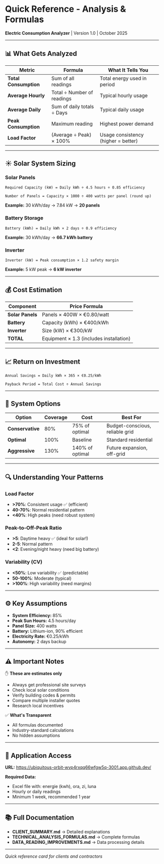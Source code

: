 # Quick Reference - Analysis & Formulas

**Electric Consumption Analyzer** | Version 1.0 | October 2025

---

## 📊 What Gets Analyzed

| Metric | Formula | What It Tells You |
|--------|---------|-------------------|
| **Total Consumption** | Sum of all readings | Total energy used in period |
| **Average Hourly** | Total ÷ Number of readings | Typical hourly usage |
| **Average Daily** | Sum of daily totals ÷ Days | Typical daily usage |
| **Peak Consumption** | Maximum reading | Highest power demand |
| **Load Factor** | (Average ÷ Peak) × 100% | Usage consistency (higher = better) |

---

## ☀️ Solar System Sizing

### Solar Panels

```
Required Capacity (kW) = Daily kWh ÷ 4.5 hours ÷ 0.85 efficiency

Number of Panels = Capacity × 1000 ÷ 400 watts per panel (round up)
```

**Example:** 30 kWh/day → 7.84 kW → **20 panels**

### Battery Storage

```
Battery (kWh) = Daily kWh × 2 days ÷ 0.9 efficiency
```

**Example:** 30 kWh/day → **66.7 kWh battery**

### Inverter

```
Inverter (kW) = Peak consumption × 1.2 safety margin
```

**Example:** 5 kW peak → **6 kW inverter**

---

## 💰 Cost Estimation

| Component | Price Formula |
|-----------|---------------|
| **Solar Panels** | Panels × 400W × €0.80/watt |
| **Battery** | Capacity (kWh) × €400/kWh |
| **Inverter** | Size (kW) × €300/kW |
| **TOTAL** | Equipment × 1.3 (includes installation) |

---

## 📈 Return on Investment

```
Annual Savings = Daily kWh × 365 × €0.25/kWh

Payback Period = Total Cost ÷ Annual Savings
```

---

## 🎯 System Options

| Option | Coverage | Cost | Best For |
|--------|----------|------|----------|
| **Conservative** | 80% | 75% of optimal | Budget-conscious, reliable grid |
| **Optimal** | 100% | Baseline | Standard residential |
| **Aggressive** | 130% | 140% of optimal | Future expansion, off-grid |

---

## 🔍 Understanding Your Patterns

### Load Factor
- **>70%**: Consistent usage ✅ (efficient)
- **40-70%**: Normal residential pattern
- **<40%**: High peaks (need robust system)

### Peak-to-Off-Peak Ratio
- **>5**: Daytime heavy ✅ (ideal for solar!)
- **2-5**: Normal pattern
- **<2**: Evening/night heavy (need big battery)

### Variability (CV)
- **<50%**: Low variability ✅ (predictable)
- **50-100%**: Moderate (typical)
- **>100%**: High variability (need margins)

---

## ⚙️ Key Assumptions

- **System Efficiency:** 85%
- **Peak Sun Hours:** 4.5 hours/day
- **Panel Size:** 400 watts
- **Battery:** Lithium-ion, 90% efficient
- **Electricity Rate:** €0.25/kWh
- **Autonomy:** 2 days backup

---

## ⚠️ Important Notes

✋ **These are estimates only**
- Always get professional site surveys
- Check local solar conditions
- Verify building codes & permits
- Compare multiple installer quotes
- Research local incentives

✅ **What's Transparent**
- All formulas documented
- Industry-standard calculations
- No hidden assumptions

---

## 📱 Application Access

**URL:** https://ubiquitous-orbit-wvp4rxqq66wfgw5q-3001.app.github.dev/

**Required Data:**
- Excel file with: energie (kwh), ora, zi, luna
- Hourly or daily readings
- Minimum 1 week, recommended 1 year

---

## 📚 Full Documentation

- **CLIENT_SUMMARY.md** → Detailed explanations
- **TECHNICAL_ANALYSIS_FORMULAS.md** → Complete formulas
- **DATA_READING_IMPROVEMENTS.md** → Data processing details

---

*Quick reference card for clients and contractors*
